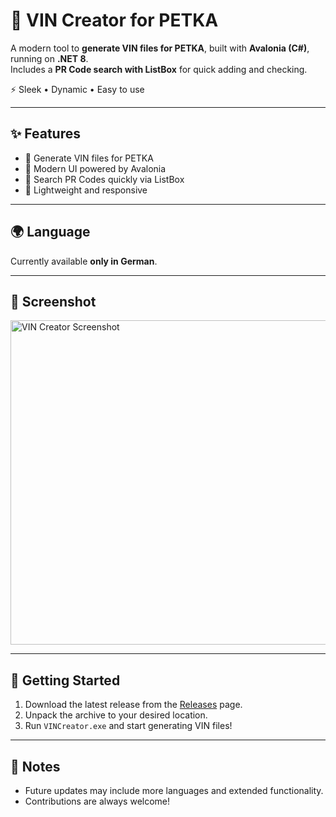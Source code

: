 # 🚗 VIN Creator for PETKA  

A modern tool to **generate VIN files for PETKA**, built with **Avalonia (C#)**, running on **.NET 8**.  
Includes a **PR Code search with ListBox** for quick adding and checking.  

⚡ Sleek • Dynamic • Easy to use  

---

## ✨ Features
- 🔹 Generate VIN files for PETKA  
- 🔹 Modern UI powered by Avalonia  
- 🔹 Search PR Codes quickly via ListBox  
- 🔹 Lightweight and responsive  

---

## 🌍 Language
Currently available **only in German**.  

---

## 📸 Screenshot
<img width="912" height="519" alt="VIN Creator Screenshot" src="https://github.com/user-attachments/assets/bb9541b8-1aa0-412a-8104-8cc541745baa" />

---

## 🚀 Getting Started
1. Download the latest release from the [Releases](https://github.com/Delorean12DMC/PETKATools/releases/) page.  
2. Unpack the archive to your desired location.  
3. Run `VINCreator.exe` and start generating VIN files!  

---

## 📌 Notes
- Future updates may include more languages and extended functionality.  
- Contributions are always welcome!  
